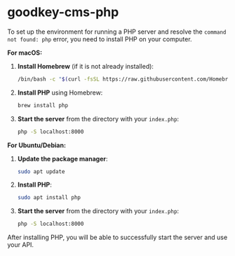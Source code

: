 # goodkey-cms-php

To set up the environment for running a PHP server and resolve the `command not found: php` error, you need to install PHP on your computer.

**For macOS:**

1. **Install Homebrew** (if it is not already installed):

   ```sh
   /bin/bash -c "$(curl -fsSL https://raw.githubusercontent.com/Homebrew/install/HEAD/install.sh)"
   ```

2. **Install PHP** using Homebrew:

   ```sh
   brew install php
   ```

3. **Start the server** from the directory with your `index.php`:

   ```sh
   php -S localhost:8000
   ```

**For Ubuntu/Debian:**

1. **Update the package manager**:

   ```sh
   sudo apt update
   ```

2. **Install PHP**:

   ```sh
   sudo apt install php
   ```

3. **Start the server** from the directory with your `index.php`:

   ```sh
   php -S localhost:8000
   ```

After installing PHP, you will be able to successfully start the server and use your API.
